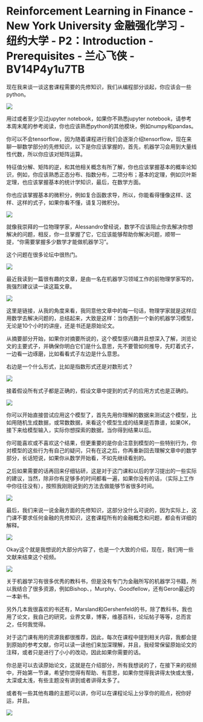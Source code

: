 # Reinforcement Learning in Finance - New York University 金融强化学习 - 纽约大学 - P2：Introduction - Prerequisites - 兰心飞侠 - BV14P4y1u7TB

现在我来谈一谈这套课程需要的先修知识，我们从编程部分谈起，你应该会一些python。

![](img/cf94e5929871d4660c72b662504e9f46_1.png)

用过或者至少见过jupyter notebook，如果你不熟悉jupyter notebook，请参考本周末尾的参考阅读，你也应该熟悉python的其他模块，例如numpy和pandas。

你可以不会tensorflow，因为随着课程进行我们会逐渐介绍tensorflow，现在来聊一聊数学部分的先修知识，以下是你应该掌握的，首先，机器学习会用到大量线性代数，所以你应该对矩阵运算。

特征值分解、矩阵的逆，和其他相关概念有所了解，你也应该掌握基本的概率论知识，例如，你应该熟悉正态分布、指数分布，二项分布；基本的定理，例如贝叶斯定理，也应该掌握基本的统计学知识，最后，在数学方面。

你也应该掌握基本的微积分，例如复合函数求导，所以，你能看得懂像这样、这样、这样的式子，如果你看不懂，请复习微积分。



![](img/cf94e5929871d4660c72b662504e9f46_3.png)

就像我崇拜的一位物理学家，Alessandro曾经说，数学不应该阻止你去解决你想解决的问题，相反，你一旦掌握了它，它应该能够帮助你解决问题，顺带一提，“你需要掌握多少数学才能做机器学习”。

这个问题在很多论坛中很热门。

![](img/cf94e5929871d4660c72b662504e9f46_5.png)

最近我读到一篇很有趣的文章，是由一名在机器学习领域工作的前物理学家写的，我强烈建议读一读这篇文章。

![](img/cf94e5929871d4660c72b662504e9f46_7.png)

这里是链接，从我的角度来看，我同意他文章中的每一句话，物理学家就是这样应用数学去解决问题的，总结起来，大致是这样：当你遇到一个新的机器学习模型，无论是10个小时的讲座，还是书还是原始论文。

从摘要部分开始，如果你对摘要所说的，这个模型感兴趣并且想深入了解，浏览论文的主要式子，并确保你明白它们是什么意思，先不要管如何推导，先盯着式子，一边看一边琢磨，比如看看式子左边是什么意思。

右边是一个什么形式，比如是指数形式还是对数形式？

![](img/cf94e5929871d4660c72b662504e9f46_9.png)

接着假设所有式子都是正确的，假设文章中提到的式子的应用方式也是正确的。

![](img/cf94e5929871d4660c72b662504e9f46_11.png)

你可以开始直接尝试应用这个模型了，首先先用你理解的数据来测试这个模型，比如用随机生成数据，或常数数据，来看这个模型生成的结果是否靠谱，如果OK，接下来给模型输入，实际你想探索的数据，当你得到结果以后。

你可能喜欢或不喜欢这个结果，但更重要的是你会注意到模型的一些特别行为，你对模型的这些行为有自己的疑问，只有在这之后，你再重新回去理解文章中的数学部分，长话短说，如果你从数学开始看，不如先继续看别的。

之后如果需要的话再回来仔细钻研，这是对于这门课和以后的学习提出的一些实际的建议，当然，除非你有足够多的时间都看一遍，如果你没有的话，（实际上工作中你往往没有），按照我刚刚说到的方法去做能够节省很多时间。



![](img/cf94e5929871d4660c72b662504e9f46_13.png)

最后，我们来说一说金融方面的先修知识，这部分没什么可说的，因为实际上，这门课不要求任何金融的先修知识，这套课程所有的金融概念和问题，都会有详细的解释。



![](img/cf94e5929871d4660c72b662504e9f46_15.png)

Okay这个就是我想说的大部分内容了，也是一个大致的介绍，现在，我们用一些文献来结束这个视频。

![](img/cf94e5929871d4660c72b662504e9f46_17.png)

关于机器学习有很多优秀的教科书，但是没有专门为金融所写的机器学习书籍，所以我结合了很多资源，例如Bishop、，Murphy、Goodfellow，还有Geron最近的一本新书。

另外几本我很喜欢的书还有，Marsland和Gershenfeld的书，除了教科书，我也用了论文，我自己的研究，业界文章，博客，维基百科，论坛帖子等等，总而言之，任何我觉得。

对于这门课有用的资源我都很推荐，因此，每次在课程中提到相关内容，我都会提到原始的参考文献，你可以读一读他们来加深理解，并且，我经常保留原始论文的注释，或者只是进行了小小的改动，因此如果你需要的话。

你总是可以去读原始论文，这就是在介绍部分，所有我想说的了，在接下来的视频中，开始第一节课，希望你觉得有帮助、有意思，如果你觉得我讲得太快或太慢，太深或太浅，有些主题没有讲到或者讲得太多了。

或者有一些其他有趣的主题可以讲，你可以在课程论坛上分享你的观点，祝你好运，并且。

![](img/cf94e5929871d4660c72b662504e9f46_19.png)